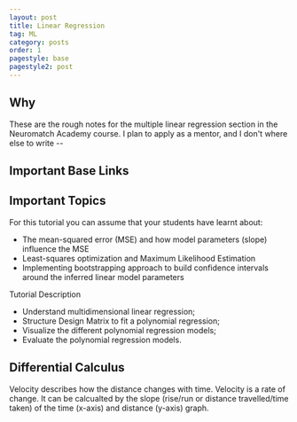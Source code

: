```yaml
---
layout: post
title: Linear Regression
tag: ML
category: posts
order: 1
pagestyle: base
pagestyle2: post
---
```

## Why

These are the rough notes for the multiple linear regression section in the Neuromatch Academy course. I plan to apply as a mentor, and I don't where else to write --

## Important Base Links

[](https://github.com/NeuromatchAcademy/TA-applications#deep-learning-ta-application-video-instructions)

## Important Topics

For this tutorial you can assume that your students have learnt about:

+ The mean-squared error (MSE) and how model parameters (slope) influence the MSE
+ Least-squares optimization and Maximum Likelihood Estimation
+ Implementing bootstrapping approach to build confidence intervals around the inferred linear model parameters

Tutorial Description

+ Understand multidimensional linear regression;
+ Structure Design Matrix to fit a polynomial regression;
+ Visualize the different polynomial regression models;
+ Evaluate the polynomial regression models.

## Differential Calculus

[](https://www.sydney.edu.au/content/dam/students/documents/mathematics-learning-centre/introduction-to-differential-calculus.pdf)

Velocity describes how the distance changes with time. Velocity is a rate of change. It can be calcualted by the slope (rise/run or distance travelled/time taken) of the time (x-axis) and distance (y-axis) graph.

<p><div class="chartjs-wrapper" style="position: center">
<canvas canvas id="cropYieldChart" class="chartjs" width="undefined" height="undefined"></canvas>
    <script>
        const ctx = document.getElementById('cropYieldChart').getContext('2d');

        new Chart(ctx, {
            type: 'line',
            data: {
                labels: [0, 1, 2, 3, 4, 5, 6, 7, 8],
                datasets: [
                    {
                        label: "Crop Yield",
                        data: [20, 40, 60, 80, 100, 80, 60, 40, 20],
                        borderColor: "black",
                        fill: false,
                        tension: 0.1
                    }
                ]
            },
            options: {
                scales: {
                    x: {
                        title: {
                            display: true,
                            text: 'Fertilizer Usage (Tonnes)'
                        }
                    },
                    y: {
                        title: {
                            display: true,
                            text: 'Crop Yield (Tonnes)'
                        }
                    }
                }
            }
        });
    </script>
</div></p>

Differential calculus is about finding the slope of a tangent to the graph of a function, or equivalently, differential calculus is about finding the rate of change of one quantity with respect to another quantity.

## Linear Regression Code

[](https://github.com/psymbio/learning_ml/tree/main/linear_regression)

